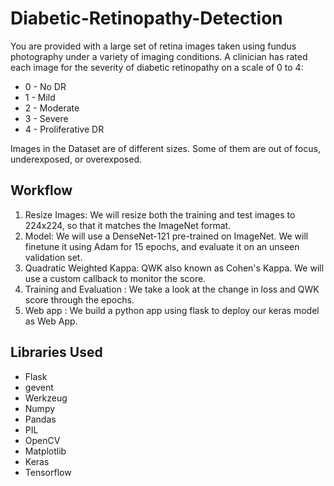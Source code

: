 # Diabetic-Retinopathy-Detection

You are provided with a large set of retina images taken using fundus photography under a variety of imaging conditions.
A clinician has rated each image for the severity of diabetic retinopathy on a scale of 0 to 4:

* 0 - No DR
* 1 - Mild
* 2 - Moderate
* 3 - Severe
* 4 - Proliferative DR 

Images in the Dataset are of different sizes. Some of them are out of focus, underexposed, or overexposed. 

## Workflow
1. Resize Images: We will resize both the training and test images to 224x224, so that it matches the ImageNet format.
2. Model: We will use a DenseNet-121 pre-trained on ImageNet. We will finetune it using Adam for 15 epochs, and evaluate it on an unseen   validation set.
3. Quadratic Weighted Kappa: QWK also known as Cohen's Kappa. We will use a custom callback to monitor the score.
4. Training and Evaluation : We take a look at the change in loss and QWK score through the epochs.
5. Web app : We build a python app using flask to deploy our keras model as Web App.

## Libraries Used
* Flask
* gevent
* Werkzeug
* Numpy
* Pandas
* PIL
* OpenCV
* Matplotlib
* Keras
* Tensorflow
